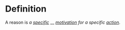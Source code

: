 # Definition

A reason is _a_ [_specific_](https://github.com/gcassel/Modular-Organization-Terminology/blob/master/terms/specific.md) __ [_motivation_](https://github.com/gcassel/Modular-Organization-Terminology/blob/master/terms/motivate.md) _for a specific_ [_action_](https://github.com/gcassel/Modular-Organization-Terminology/blob/master/terms/act.md).
